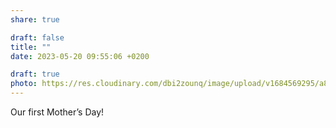 ```yaml
---
share: true

draft: false
title: ""
date: 2023-05-20 09:55:06 +0200

draft: true
photo: https://res.cloudinary.com/dbi2zounq/image/upload/v1684569295/a8woq66gyj8nrnimgnol.jpg
---
```


Our first Mother’s Day!

